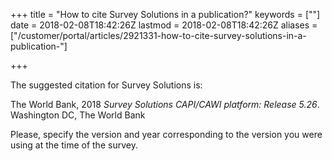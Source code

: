 +++
title = "How to cite Survey Solutions in a publication?"
keywords = [""]
date = 2018-02-08T18:42:26Z
lastmod = 2018-02-08T18:42:26Z
aliases = ["/customer/portal/articles/2921331-how-to-cite-survey-solutions-in-a-publication-"]

+++

The suggested citation for Survey Solutions is:  
  
The World Bank, 2018 *Survey Solutions CAPI/CAWI platform: Release
5.26*. Washington DC, The World Bank  
  
Please, specify the version and year corresponding to the version you
were using at the time of the survey.

